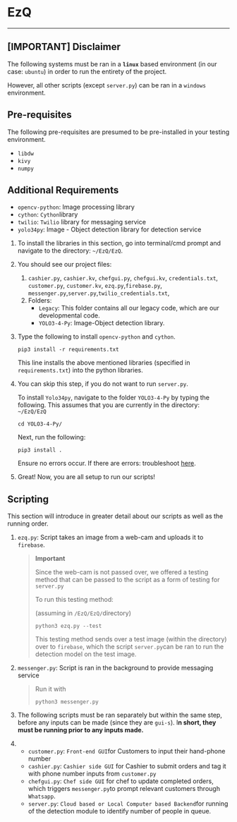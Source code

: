 # EzQ

------

## [IMPORTANT] Disclaimer

The following systems must be ran in a <b>`linux`</b> based environment (in our case: `ubuntu`) in order to run the entirety of the project.

However, all other scripts (except `server.py`) can be ran in a `windows` environment.

## Pre-requisites 

The following pre-requisites are presumed to be pre-installed in your testing environment.

- `libdw`
- `kivy`
- `numpy`

## Additional Requirements

- `opencv-python`: Image processing library
- `cython`: `Cython`library
- `twilio`: `Twilio` library for messaging service
- `yolo34py`: Image - Object detection library for detection service

1. To install the libraries in this section, go into terminal/cmd prompt and navigate to the directory: `~/EzQ/EzQ`. 

2. You should see our project files:

   1. `cashier.py`, `cashier.kv`, `chefgui.py`, `chefgui.kv`, `credentials.txt`, `customer.py`, `customer.kv`, `ezq.py`,`firebase.py`, `messenger.py`,`server.py`,`twilio_credentials.txt`,
   2. Folders: 
      - `Legacy`: This folder contains all our legacy code, which are our developmental code.
      - `YOLO3-4-Py`: Image-Object detection library.

3. Type the following to install `opencv-python` and `cython`.

   ```terminal
   pip3 install -r requirements.txt
   ```

   This line installs the above mentioned libraries (specified in `requirements.txt`) into the python libraries.

4. You can skip this step, if you do not want to run `server.py`.

   To install `Yolo34py`, navigate to the folder `YOLO3-4-Py` by typing the following. This assumes that you are currently in the directory: `~/EzQ/EzQ`

   ```terminal
   cd YOLO3-4-Py/
   ```

   Next, run the following:

   ```terminal
   pip3 install .
   ```

   Ensure no errors occur. If there are errors: troubleshoot [here](https://github.com/madhawav/YOLO3-4-Py).

5. Great! Now, you are all setup to run our scripts!

## Scripting

This section will introduce in greater detail about our scripts as well as the running order.

1. `ezq.py`: Script takes an image from a web-cam and uploads it to `firebase`. 

   > **Important**
   >
   > Since the web-cam is not passed over, we offered a testing method that can be passed to the script as a form of testing for `server.py`
   >
   > To run this testing method: 
   >
   > (assuming in `/EzQ/EzQ/`directory)
   >
   > ```terminal
   > python3 ezq.py --test
   > ```
   >
   > This testing method sends over a test image (within the directory) over to `firebase`, which the script `server.py`can be ran to run the detection model on the test image.

2. `messenger.py`: Script is ran in the background to provide messaging service

   > Run it with 
   >
   > ```terminal
   > python3 messenger.py
   > ```

3. The following scripts must be ran separately but within the same step, before any inputs can be made (since they are `gui-s`). I**n short, they must be running prior to any inputs made.** 

4. - `customer.py`: `Front-end GUI`for Customers to input their hand-phone number
   - `cashier.py`: `Cashier side GUI` for Cashier to submit orders and tag it with phone number inputs from `customer.py`
   - `chefgui.py`: `Chef side GUI` for chef to update completed orders, which triggers `messenger.py`to prompt relevant customers through `Whatsapp`.
   - `server.py`: `Cloud based or Local Computer based Backend`for running of the detection module to identify number of people in queue.